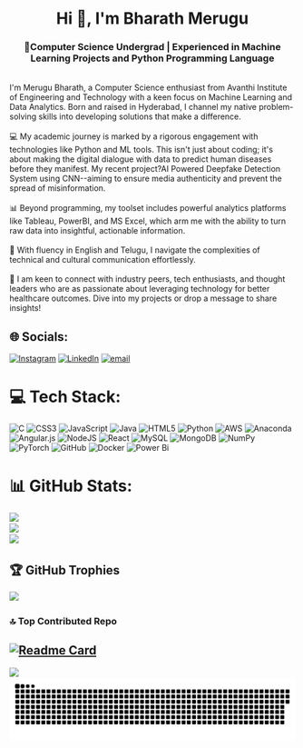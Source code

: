 <h1 align="center">Hi 👋, I'm Bharath Merugu</h1>
<h3 align="center">🚀Computer Science Undergrad | Experienced in Machine Learning Projects and Python Programming Language<br></h3>

<br>I'm Merugu Bharath, a Computer Science enthusiast from Avanthi Institute of Engineering and Technology with a keen focus on Machine Learning and Data Analytics. Born and raised in Hyderabad, I channel my native problem-solving skills into developing solutions that make a difference.<br><br>💻 My academic journey is marked by a rigorous engagement with technologies like Python and ML tools. This isn't just about coding; it's about making the digital dialogue with data to predict human diseases before they manifest. My recent project?AI Powered Deepfake Detection System using CNN--aiming to ensure media authenticity and prevent the spread of misinformation.<br><br>📊 Beyond programming, my toolset includes powerful analytics platforms like Tableau, PowerBI, and MS Excel, which arm me with the ability to turn raw data into insightful, actionable information.<br><br>🌟 With fluency in English and Telugu, I navigate the complexities of technical and cultural communication effortlessly.<br><br>🤝 I am keen to connect with industry peers, tech enthusiasts, and thought leaders who are as passionate about leveraging technology for better healthcare outcomes. Dive into my projects or drop a message to share insights!


## 🌐 Socials:
[![Instagram](https://img.shields.io/badge/Instagram-%23E4405F.svg?logo=Instagram&logoColor=white)](https://instagram.com/mr_bharath_05) [![LinkedIn](https://img.shields.io/badge/LinkedIn-%230077B5.svg?logo=linkedin&logoColor=white)](https://linkedin.com/in/https://www.linkedin.com/in/merugu-bharath1001/) [![email](https://img.shields.io/badge/Email-D14836?logo=gmail&logoColor=white)](mailto:merugubharath9@gmail.com) 

# 💻 Tech Stack:
![C](https://img.shields.io/badge/c-%2300599C.svg?style=for-the-badge&logo=c&logoColor=white) ![CSS3](https://img.shields.io/badge/css3-%231572B6.svg?style=for-the-badge&logo=css3&logoColor=white) ![JavaScript](https://img.shields.io/badge/javascript-%23323330.svg?style=for-the-badge&logo=javascript&logoColor=%23F7DF1E) ![Java](https://img.shields.io/badge/java-%23ED8B00.svg?style=for-the-badge&logo=openjdk&logoColor=white) ![HTML5](https://img.shields.io/badge/html5-%23E34F26.svg?style=for-the-badge&logo=html5&logoColor=white) ![Python](https://img.shields.io/badge/python-3670A0?style=for-the-badge&logo=python&logoColor=ffdd54) ![AWS](https://img.shields.io/badge/AWS-%23FF9900.svg?style=for-the-badge&logo=amazon-aws&logoColor=white) ![Anaconda](https://img.shields.io/badge/Anaconda-%2344A833.svg?style=for-the-badge&logo=anaconda&logoColor=white) ![Angular.js](https://img.shields.io/badge/angular.js-%23E23237.svg?style=for-the-badge&logo=angularjs&logoColor=white) ![NodeJS](https://img.shields.io/badge/node.js-6DA55F?style=for-the-badge&logo=node.js&logoColor=white) ![React](https://img.shields.io/badge/react-%2320232a.svg?style=for-the-badge&logo=react&logoColor=%2361DAFB) ![MySQL](https://img.shields.io/badge/mysql-4479A1.svg?style=for-the-badge&logo=mysql&logoColor=white) ![MongoDB](https://img.shields.io/badge/MongoDB-%234ea94b.svg?style=for-the-badge&logo=mongodb&logoColor=white) ![NumPy](https://img.shields.io/badge/numpy-%23013243.svg?style=for-the-badge&logo=numpy&logoColor=white) ![PyTorch](https://img.shields.io/badge/PyTorch-%23EE4C2C.svg?style=for-the-badge&logo=PyTorch&logoColor=white) ![GitHub](https://img.shields.io/badge/github-%23121011.svg?style=for-the-badge&logo=github&logoColor=white) ![Docker](https://img.shields.io/badge/docker-%230db7ed.svg?style=for-the-badge&logo=docker&logoColor=white) ![Power Bi](https://img.shields.io/badge/power_bi-F2C811?style=for-the-badge&logo=powerbi&logoColor=black)
# 📊 GitHub Stats:
![](https://github-readme-stats.vercel.app/api?username=MeruguBharath11&theme=dark&hide_border=false&include_all_commits=false&count_private=false)<br/>
![](https://nirzak-streak-stats.vercel.app/?user=MeruguBharath11&theme=dark&hide_border=false)<br/>
![](https://github-readme-stats.vercel.app/api/top-langs/?username=MeruguBharath11&theme=dark&hide_border=false&include_all_commits=false&count_private=false&layout=compact)

## 🏆 GitHub Trophies
![](https://github-profile-trophy.vercel.app/?username=MeruguBharath11&theme=radical&no-frame=false&no-bg=true&margin-w=4)

### 🔝 Top Contributed Repo
[![Readme Card](https://github-readme-stats.vercel.app/api/pin/?username=MeruguBharath11&repo=awesome-project&theme=dark)](https://github.com/MeruguBharath11/awesome-project)
---
[![](https://visitcount.itsvg.in/api?id=MeruguBharath11&icon=0&color=0)](https://visitcount.itsvg.in)
![snake gif](https://github.com/MeruguBharath11/MeruguBharath11/blob/output/github-snake-dark.svg)
<!-- Proudly created with GPRM ( https://gprm.itsvg.in ) -->
